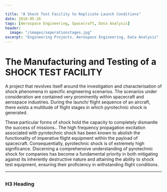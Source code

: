 ```yaml
---

title: "A Shock Test Facility to Replicate Launch Conditions"
date: 2018-05-26
tags: [Aerospace Engineering, Spacecraft, Data Analysis]
header:
  image: "/images/seperationstages.jpg"
excerpt: "Engineering Projects, Aerospace Engineering, Data Analysis"
---
```


# The Manufacturing and Testing of a SHOCK TEST FACILITY

A project that revolves itself around the investigation and characterisation of shock
phenomena in specific engineering scenarios. The scenarios under consideration are
contained very prominently within spacecraft and aerospace industries. During the launch/
flight sequence of an aircraft, there exists a multitude of flight stages in which pyrotechnic
shock is generated.

These particular forms of shock hold the capacity to completely dismantle the success of missions.. The high frequency propagation excitation associated with pyrotechnic shock has been known to abolish the functionality of imperative flight equipment within the payload of spacecraft. Consequentially, pyrotechnic shock is of extremely high significance. Discerning a comprehensive understanding of pyrotechnic shock for companies has become a fundamental priority in both mitigating against its inherently destructive nature and attaining the ability to shock test equipment, ensuring their proficiency in withstanding flight conditions.


---

##


### H3 Heading
